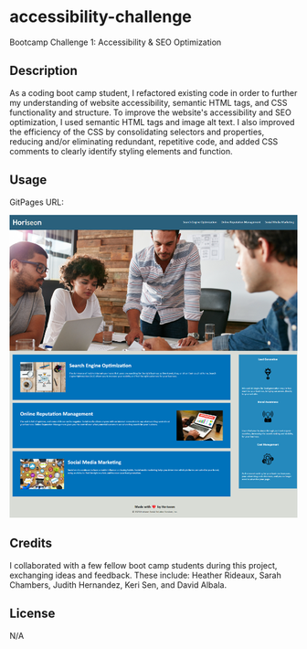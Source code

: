 # accessibility-challenge
Bootcamp Challenge 1: Accessibility &amp; SEO Optimization

## Description
As a coding boot camp student, I refactored existing code in order to further my understanding of website accessibility, semantic HTML tags, and CSS functionality and structure. To improve the website's accessibility and SEO optimization, I used semantic HTML tags and image alt text. I also improved the efficiency of the CSS by consolidating selectors and properties, reducing and/or eliminating redundant, repetitive code, and added CSS comments to clearly identify styling elements and function.

## Usage

GitPages URL: 

![full page screenshot](./assets/images/screenshot.png.png)

## Credits
I collaborated with a few fellow boot camp students during this project, exchanging ideas and feedback. These include: Heather Rideaux, Sarah Chambers, Judith Hernandez, Keri Sen, and David Albala.

## License
N/A